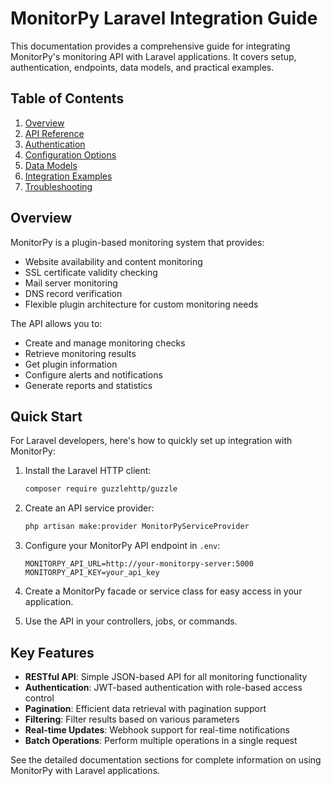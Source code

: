 # MonitorPy Laravel Integration Guide

This documentation provides a comprehensive guide for integrating MonitorPy's monitoring API with Laravel applications. It covers setup, authentication, endpoints, data models, and practical examples.

## Table of Contents

1. [Overview](#overview)
2. [API Reference](api-reference.md)
3. [Authentication](authentication.md)
4. [Configuration Options](configuration.md)
5. [Data Models](data-models.md)
6. [Integration Examples](examples.md)
7. [Troubleshooting](troubleshooting.md)

## Overview

MonitorPy is a plugin-based monitoring system that provides:

- Website availability and content monitoring
- SSL certificate validity checking
- Mail server monitoring
- DNS record verification
- Flexible plugin architecture for custom monitoring needs

The API allows you to:

- Create and manage monitoring checks
- Retrieve monitoring results
- Get plugin information
- Configure alerts and notifications
- Generate reports and statistics

## Quick Start

For Laravel developers, here's how to quickly set up integration with MonitorPy:

1. Install the Laravel HTTP client:
   ```bash
   composer require guzzlehttp/guzzle
   ```

2. Create an API service provider:
   ```bash
   php artisan make:provider MonitorPyServiceProvider
   ```

3. Configure your MonitorPy API endpoint in `.env`:
   ```
   MONITORPY_API_URL=http://your-monitorpy-server:5000
   MONITORPY_API_KEY=your_api_key
   ```

4. Create a MonitorPy facade or service class for easy access in your application.

5. Use the API in your controllers, jobs, or commands.

## Key Features

- **RESTful API**: Simple JSON-based API for all monitoring functionality
- **Authentication**: JWT-based authentication with role-based access control
- **Pagination**: Efficient data retrieval with pagination support
- **Filtering**: Filter results based on various parameters
- **Real-time Updates**: Webhook support for real-time notifications
- **Batch Operations**: Perform multiple operations in a single request

See the detailed documentation sections for complete information on using MonitorPy with Laravel applications.
